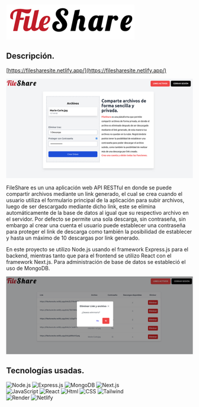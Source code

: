 [<img src="https://github.com/brcodev/fileshare-client/blob/main/public/logo.png">](https://filesharesite.netlify.app/) </br>


## Descripción.

[https://filesharesite.netlify.app/](https://filesharesite.netlify.app/)


![fileshare - home](https://github.com/brcodev/fileshare-client/blob/main/public/app.png)

FileShare es un una aplicación web API RESTful en donde se puede compartir archivos mediante un link generado, el cual se crea cuando el usuario utiliza el formulario principal de la aplicación para subir archivos, luego de ser descargado mediante dicho link, este se elimina automáticamente de la base de datos al igual que su respectivo archivo en el servidor. Por defecto se permite una sola descarga, sin contraseña, sin embargo al crear una cuenta el usuario puede establecer una contraseña para proteger el link de descarga como también la posibilidad de establecer y hasta un máximo de 10 descargas por link generado.

En este proyecto se utilizo Node.js usando el framework Express.js para el backend, mientras tanto que para el frontend se utilizo React con el framework Next.js. Para administración de base de datos se estableció el uso de MongoDB.


![fileshare - list](https://github.com/brcodev/fileshare-client/blob/main/public/list.png)



## Tecnologías usadas.

![Node.js](https://img.shields.io/badge/node.js-3C873A?style=for-the-badge&logo=node.js&labelColor=101010) ![Express.js](https://img.shields.io/badge/express-dddddd?style=for-the-badge&logo=express&labelColor=101010) ![MongoDB](https://img.shields.io/badge/mongodb-04d35a?style=for-the-badge&logo=mongodb&labelColor=101010)  ![Next.js](https://img.shields.io/badge/next.js-ECEDED?style=for-the-badge&logo=next.js&labelColor=101010) <br>
![JavaScript](https://img.shields.io/badge/javascript-F7E018?style=for-the-badge&logo=javascript&labelColor=101010) ![React](https://img.shields.io/badge/react-087EA4?style=for-the-badge&logo=react&labelColor=101010) 
![Html](https://img.shields.io/badge/html-E44E21?style=for-the-badge&logo=html5&labelColor=101010) ![CSS](https://img.shields.io/badge/css-2465F1?style=for-the-badge&logo=css3&logoColor=2465F1&labelColor=101010) ![Tailwind](https://img.shields.io/badge/tailwind-35BEF8?style=for-the-badge&logo=tailwindcss&labelColor=101010) <br>
![Render](https://img.shields.io/badge/render-101010?style=for-the-badge&logo=render&labelColor=101010) ![Netlify](https://img.shields.io/badge/netlify-101010?style=for-the-badge&logo=netlify&labelColor=101010) <br>
